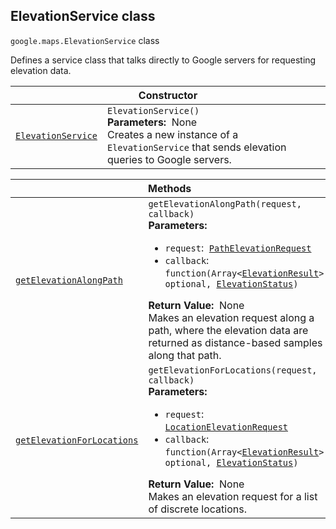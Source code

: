 
<h2 id="ElevationService">ElevationService class</h2>
<p>
<code><span itemprop="path">google.maps</span>.<span itemprop="name">ElevationService</span></code>
class
</p>
<p>Defines a service class that talks directly to Google servers for requesting elevation data.</p>
<div class="devsite-table-wrapper"><table class="constructors responsive" summary="class ElevationService - Constructor">
<thead>
<tr><th colspan="2" id="ElevationService.constructor">Constructor</th>
</tr></thead>
<tbody>
<tr>
<td><code><a class="secret-link" href="#ElevationService.constructor"><span>ElevationService</span></a></code></td>
<td><div><code>ElevationService()</code></div>
<div class="desc"><strong>Parameters:</strong>&nbsp; None</div>
<div class="desc">Creates a new instance of a <code>ElevationService</code> that sends elevation queries to Google servers.</div></td>
</tr>
</tbody>
</table></div>
<div class="devsite-table-wrapper"><table class="methods responsive" summary="class ElevationService - Methods">
<thead>
<tr><th colspan="2">Methods</th>
</tr></thead>
<tbody>
<tr id="ElevationService.getElevationAlongPath">
<td itemprop="property"><code><a class="secret-link" href="#ElevationService.getElevationAlongPath"><span>getElevationAlongPath</span></a></code></td>
<td><div><code>getElevationAlongPath(request, callback)</code></div>
<div class="desc"><strong>Parameters:</strong>&nbsp; <ul>
<li><code>request</code>:&nbsp; <code><a href="PathElevationRequest.md">PathElevationRequest</a></code></li>
<li><code>callback</code>:&nbsp; <code>function(Array&lt;<a href="ElevationResult.md">ElevationResult</a>&gt; <span class="optional-type-annotation">optional</span>, <a href="ElevationStatus.md">ElevationStatus</a>)</code></li>
</ul></div>
<div class="desc"><strong>Return Value:</strong>&nbsp; None</div>
<div class="desc">Makes an elevation request along a path, where the elevation data are returned as distance-based samples along that path.</div></td>
</tr>
<tr id="ElevationService.getElevationForLocations">
<td itemprop="property"><code><a class="secret-link" href="#ElevationService.getElevationForLocations"><span>getElevationForLocations</span></a></code></td>
<td><div><code>getElevationForLocations(request, callback)</code></div>
<div class="desc"><strong>Parameters:</strong>&nbsp; <ul>
<li><code>request</code>:&nbsp; <code><a href="LocationElevationRequest.md">LocationElevationRequest</a></code></li>
<li><code>callback</code>:&nbsp; <code>function(Array&lt;<a href="ElevationResult.md">ElevationResult</a>&gt; <span class="optional-type-annotation">optional</span>, <a href="ElevationStatus.md">ElevationStatus</a>)</code></li>
</ul></div>
<div class="desc"><strong>Return Value:</strong>&nbsp; None</div>
<div class="desc">Makes an elevation request for a list of discrete locations.</div></td>
</tr>
</tbody>
</table></div>
<script src="replace_links.js"></script>
